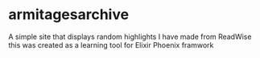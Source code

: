 # armitagesarchive
A simple site that displays random highlights I have made from ReadWise this was created as a learning tool for Elixir Phoenix framwork
